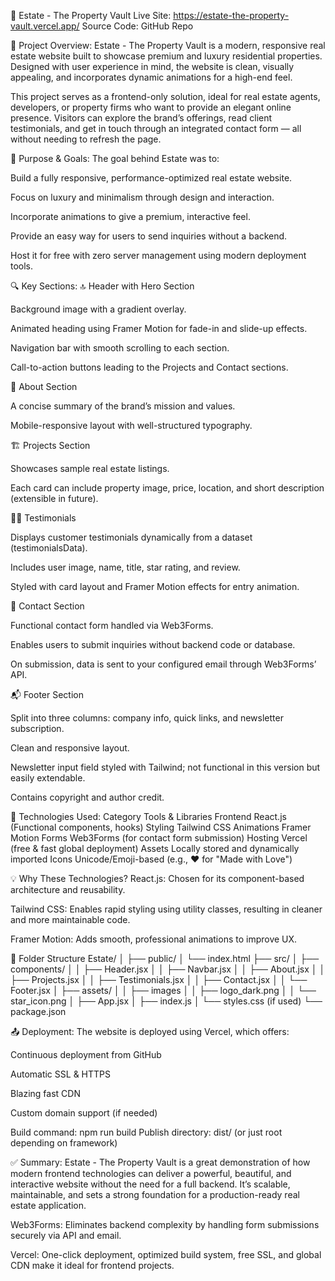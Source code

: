 🏡 Estate - The Property Vault
Live Site: https://estate-the-property-vault.vercel.app/
Source Code: GitHub Repo

📌 Project Overview:
Estate - The Property Vault is a modern, responsive real estate website built to showcase premium and luxury residential properties. Designed with user experience in mind, the website is clean, visually appealing, and incorporates dynamic animations for a high-end feel.

This project serves as a frontend-only solution, ideal for real estate agents, developers, or property firms who want to provide an elegant online presence. Visitors can explore the brand’s offerings, read client testimonials, and get in touch through an integrated contact form — all without needing to refresh the page.

🎯 Purpose & Goals:
The goal behind Estate was to:

Build a fully responsive, performance-optimized real estate website.

Focus on luxury and minimalism through design and interaction.

Incorporate animations to give a premium, interactive feel.

Provide an easy way for users to send inquiries without a backend.

Host it for free with zero server management using modern deployment tools.

🔍 Key Sections:
🔝 Header with Hero Section

Background image with a gradient overlay.

Animated heading using Framer Motion for fade-in and slide-up effects.

Navigation bar with smooth scrolling to each section.

Call-to-action buttons leading to the Projects and Contact sections.

📖 About Section

A concise summary of the brand’s mission and values.

Mobile-responsive layout with well-structured typography.

🏗️ Projects Section

Showcases sample real estate listings.

Each card can include property image, price, location, and short description (extensible in future).

🧑‍💼 Testimonials

Displays customer testimonials dynamically from a dataset (testimonialsData).

Includes user image, name, title, star rating, and review.

Styled with card layout and Framer Motion effects for entry animation.

📩 Contact Section

Functional contact form handled via Web3Forms.

Enables users to submit inquiries without backend code or database.

On submission, data is sent to your configured email through Web3Forms’ API.

📬 Footer Section

Split into three columns: company info, quick links, and newsletter subscription.

Clean and responsive layout.

Newsletter input field styled with Tailwind; not functional in this version but easily extendable.

Contains copyright and author credit.

🧱 Technologies Used:
Category	Tools & Libraries
Frontend	React.js (Functional components, hooks)
Styling	Tailwind CSS
Animations	Framer Motion
Forms	Web3Forms (for contact form submission)
Hosting	Vercel (free & fast global deployment)
Assets	Locally stored and dynamically imported
Icons	Unicode/Emoji-based (e.g., ❤️ for "Made with Love")

💡 Why These Technologies?
React.js: Chosen for its component-based architecture and reusability.

Tailwind CSS: Enables rapid styling using utility classes, resulting in cleaner and more maintainable code.

Framer Motion: Adds smooth, professional animations to improve UX.

🔧 Folder Structure
Estate/
│
├── public/
│   └── index.html
├── src/
│   ├── components/
│   │   ├── Header.jsx
│   │   ├── Navbar.jsx
│   │   ├── About.jsx
│   │   ├── Projects.jsx
│   │   ├── Testimonials.jsx
│   │   ├── Contact.jsx
│   │   └── Footer.jsx
│   ├── assets/
│   │   ├── images
│   │   ├── logo_dark.png
│   │   └── star_icon.png
│   ├── App.jsx
│   ├── index.js
│   └── styles.css (if used)
└── package.json

📤 Deployment:
The website is deployed using Vercel, which offers:

Continuous deployment from GitHub

Automatic SSL & HTTPS

Blazing fast CDN

Custom domain support (if needed)

Build command: npm run build
Publish directory: dist/ (or just root depending on framework)

✅ Summary:
Estate - The Property Vault is a great demonstration of how modern frontend technologies can deliver a powerful, beautiful, and interactive website without the need for a full backend. It’s scalable, maintainable, and sets a strong foundation for a production-ready real estate application.

Web3Forms: Eliminates backend complexity by handling form submissions securely via API and email.

Vercel: One-click deployment, optimized build system, free SSL, and global CDN make it ideal for frontend projects.
